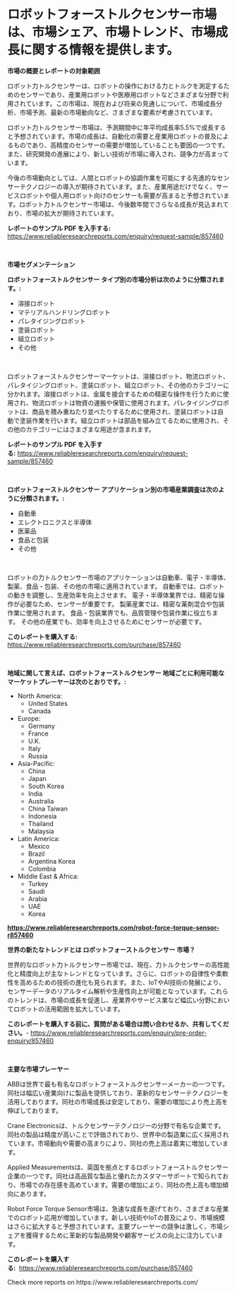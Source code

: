 <p><h1>ロボットフォーストルクセンサー市場は、市場シェア、市場トレンド、市場成長に関する情報を提供します。</h1></p><p><strong>市場の概要とレポートの対象範囲</strong></p>
<p><p>ロボット力トルクセンサーは、ロボットの操作における力とトルクを測定するためのセンサーであり、産業用ロボットや医療用ロボットなどさまざまな分野で利用されています。この市場は、現在および将来の見通しについて、市場成長分析、市場予測、最新の市場動向など、さまざまな要素が考慮されています。</p><p>ロボット力トルクセンサー市場は、予測期間中に年平均成長率5.5%で成長すると予想されています。市場の成長は、自動化の需要と産業用ロボットの普及によるものであり、高精度のセンサーの需要が増加していることも要因の一つです。また、研究開発の進展により、新しい技術が市場に導入され、競争力が高まっています。</p><p>今後の市場動向としては、人間とロボットの協調作業を可能にする先進的なセンサーテクノロジーの導入が期待されています。また、産業用途だけでなく、サービスロボットや個人用ロボット向けのセンサーも需要が高まると予想されています。ロボット力トルクセンサー市場は、今後数年間でさらなる成長が見込まれており、市場の拡大が期待されています。</p></p>
<p><strong>レポートのサンプル PDF を入手する:</strong> <a href="https://www.reliableresearchreports.com/enquiry/request-sample/857460">https://www.reliableresearchreports.com/enquiry/request-sample/857460</a></p>
<p>&nbsp;</p>
<p><strong>市場セグメンテーション</strong></p>
<p><strong>ロボットフォーストルクセンサー タイプ別の市場分析は次のように分類されます。:</strong></p>
<p><ul><li>溶接ロボット</li><li>マテリアルハンドリングロボット</li><li>パレタイジングロボット</li><li>塗装ロボット</li><li>組立ロボット</li><li>その他</li></ul></p>
<p>&nbsp;</p>
<p><p>ロボットフォーストルクセンサーマーケットは、溶接ロボット、物流ロボット、パレタイジングロボット、塗装ロボット、組立ロボット、その他のカテゴリーに分かれます。溶接ロボットは、金属を接合するための精密な操作を行うために使用され、物流ロボットは物資の運搬や保管に使用されます。パレタイジングロボットは、商品を積み重ねたり並べたりするために使用され、塗装ロボットは自動で塗装作業を行います。組立ロボットは部品を組み立てるために使用され、その他のカテゴリーにはさまざまな用途が含まれます。</p></p>
<p><strong>レポートのサンプル PDF を入手する:</strong>&nbsp;<a href="https://www.reliableresearchreports.com/enquiry/request-sample/857460">https://www.reliableresearchreports.com/enquiry/request-sample/857460</a></p>
<p>&nbsp;</p>
<p><strong> ロボットフォーストルクセンサー アプリケーション別の市場産業調査は次のように分類されます。:</strong></p>
<p><ul><li>自動車</li><li>エレクトロニクスと半導体</li><li>医薬品</li><li>食品と包装</li><li>その他</li></ul></p>
<p>&nbsp;</p>
<p><p>ロボットの力トルクセンサー市場のアプリケーションは自動車、電子・半導体、製薬、食品・包装、その他の市場に適用されています。 自動車では、ロボットの動きを調整し、生産効率を向上させます。 電子・半導体業界では、精密な操作が必要なため、センサーが重要です。 製薬産業では、精密な薬剤混合や包装作業に使用されます。 食品・包装業界でも、品質管理や包装作業に役立ちます。 その他の産業でも、効率を向上させるためにセンサーが必要です。</p></p>
<p><strong>このレポートを購入する:</strong>&nbsp; <a href="https://www.reliableresearchreports.com/purchase/857460">https://www.reliableresearchreports.com/purchase/857460</a></p>
<p>&nbsp;</p>
<p><strong>地域に関して言えば、ロボットフォーストルクセンサー 地域ごとに利用可能なマーケットプレーヤーは次のとおりです。:</strong></p>
<p><ul>
    <li>
        North America:
        <ul>
            <li>United States</li>
            <li>Canada</li>
        </ul>
    </li>
    <li>
        Europe:
        <ul>
            <li>Germany</li>
            <li>France</li>
            <li>U.K.</li>
            <li>Italy</li>
            <li>Russia</li>
        </ul>
    </li>
    <li>
        Asia-Pacific:
        <ul>
            <li>China</li>
            <li>Japan</li>
            <li>South Korea</li>
            <li>India</li>
            <li>Australia</li>
            <li>China Taiwan</li>
            <li>Indonesia</li>
            <li>Thailand</li>
            <li>Malaysia</li>
        </ul>
    </li>
    <li>
        Latin America:
        <ul>
            <li>Mexico</li>
            <li>Brazil</li>
            <li>Argentina Korea</li>
            <li>Colombia</li>
        </ul>
    </li>
    <li>
        Middle East & Africa:
        <ul>
            <li>Turkey</li>
            <li>Saudi</li>
            <li>Arabia</li>
            <li>UAE</li>
            <li>Korea</li>
        </ul>
    </li>
    </ul></p>
<p><strong><a href="https://www.reliableresearchreports.com/robot-force-torque-sensor-r857460">https://www.reliableresearchreports.com/robot-force-torque-sensor-r857460</a></strong>&nbsp;</p>
<p><strong>世界の新たなトレンドとは ロボットフォーストルクセンサー 市場？</strong></p>
<p><p>世界的なロボット力トルクセンサー市場では、現在、力トルクセンサーの高性能化と精度向上が主なトレンドとなっています。さらに、ロボットの自律性や柔軟性を高めるための技術の進化も見られます。また、IoTやAI技術の発展により、センサーデータのリアルタイム解析や生産性向上が可能となっています。これらのトレンドは、市場の成長を促進し、産業界やサービス業など幅広い分野においてロボットの活用範囲を拡大しています。</p></p>
<p><strong>このレポートを購入する前に、質問がある場合は問い合わせるか、共有してください。</strong>- <a href="https://www.reliableresearchreports.com/enquiry/pre-order-enquiry/857460">https://www.reliableresearchreports.com/enquiry/pre-order-enquiry/857460</a></p>
<p>&nbsp;</p>
<p><strong>主要な市場プレーヤー</strong></p>
<p><p>ABBは世界で最も有名なロボットフォーストルクセンサーメーカーの一つです。同社は幅広い産業向けに製品を提供しており、革新的なセンサーテクノロジーを活用しております。同社の市場成長は安定しており、需要の増加により売上高を伸ばしております。</p><p>Crane Electronicsは、トルクセンサーテクノロジーの分野で有名な企業です。同社の製品は精度が高いことで評価されており、世界中の製造業に広く採用されています。市場動向や需要の高まりにより、同社の売上高は着実に増加しています。</p><p>Applied Measurementsは、英国を拠点とするロボットフォーストルクセンサー企業の一つです。同社は高品質な製品と優れたカスタマーサポートで知られており、市場での存在感を高めています。需要の増加により、同社の売上高も増加傾向にあります。</p><p>Robot Force Torque Sensor市場は、急速な成長を遂げており、さまざまな産業でのロボット応用が増加しています。新しい技術やIoTの普及により、市場規模はさらに拡大すると予想されています。主要プレーヤーの競争は激しく、市場シェアを獲得するために革新的な製品開発や顧客サービスの向上に注力しています。</p></p>
<p><strong>このレポートを購入する:</strong>&nbsp;&nbsp;<a href="https://www.reliableresearchreports.com/purchase/857460">https://www.reliableresearchreports.com/purchase/857460</a></p>
<p>Check more reports on https://www.reliableresearchreports.com/</p>